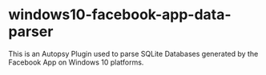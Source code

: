 # windows10-facebook-app-data-parser
This is an Autopsy Plugin used to parse SQLite Databases generated by the Facebook App on Windows 10 platforms.
